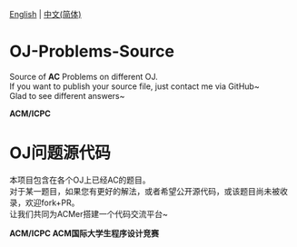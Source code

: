 [English](https://github.com/Kiritow/OJ-Problems-Source#oj-problems-source) | [中文(简体)](https://github.com/Kiritow/OJ-Problems-Source#oj问题源代码)  
# OJ-Problems-Source
Source of **AC** Problems on different OJ.  
If you want to publish your source file, just contact me via GitHub~  
Glad to see different answers~  
  
**ACM/ICPC**  

# OJ问题源代码  
本项目包含在各个OJ上已经AC的题目。  
对于某一题目，如果您有更好的解法，或者希望公开源代码，或该题目尚未被收录，欢迎fork+PR。  
让我们共同为ACMer搭建一个代码交流平台~  

**ACM/ICPC ACM国际大学生程序设计竞赛**
